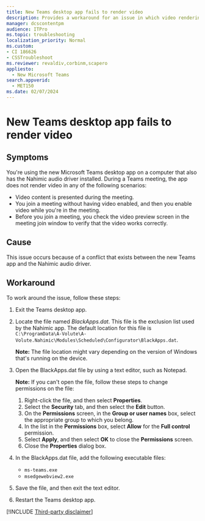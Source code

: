 ```yaml
---
title: New Teams desktop app fails to render video
description: Provides a workaround for an issue in which video rendering fails in the new Teams app on a computer that has the Nahimic audio driver installed.
manager: dcscontentpm
audience: ITPro
ms.topic: troubleshooting
localization_priority: Normal
ms.custom: 
- CI 186626
- CSSTroubleshoot
ms.reviewer: revaldiv,corbinm,scapero
appliesto: 
  - New Microsoft Teams
search.appverid: 
  - MET150
ms.date: 02/07/2024
---
```

# New Teams desktop app fails to render video

## Symptoms

You're using the new Microsoft Teams desktop app on a computer that also has the Nahimic audio driver installed. During a Teams meeting, the app does not render video in any of the following scenarios:

- Video content is presented during the meeting.
- You join a meeting without having video enabled, and then you enable video while you're in the meeting.
- Before you join a meeting, you check the video preview screen in the meeting join window to verify that the video works correctly.

## Cause

This issue occurs because of a conflict that exists between the new Teams app and the Nahimic audio driver.

## Workaround

To work around the issue, follow these steps:

1. Exit the Teams desktop app.
1. Locate the file named *BlackApps.dat*. This file is the exclusion list used by the Nahimic app. The default location for this file is `C:\ProgramData\A-Volute\A-Volute.Nahimic\Modules\Scheduled\Configurator\BlackApps.dat`.

   **Note:** The file location might vary depending on the version of Windows that's running on the device.
1. Open the BlackApps.dat file by using a text editor, such as Notepad.

   **Note:** If you can't open the file, follow these steps to change permissions on the file:

   1. Right-click the file, and then select **Properties**.
   1. Select the **Security** tab, and then select the **Edit** button.
   1. On the **Permissions** screen, in the **Group or user names** box, select the appropriate group to which you belong.
   1. In the list in the **Permissions** box, select **Allow** for the **Full control** permission.
   1. Select **Apply**, and then select **OK** to close the **Permissions** screen.
   1. Close the **Properties** dialog box.
1. In the BlackApps.dat file, add the following executable files:

   - `ms-teams.exe`
   - `msedgewebview2.exe`
1. Save the file, and then exit the text editor.
1. Restart the Teams desktop app.

[!INCLUDE [Third-party disclaimer](../../includes/third-party-information-disclaimer.md)]
